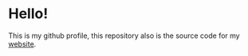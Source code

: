 # Hello!
This is my github profile, this repository also is the source code for my [website](https://scrapsavage.dev/).
